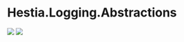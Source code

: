 # Hestia.Logging.Abstractions

[![](https://github.com/sduo/Hestia.Logging.Abstractions/actions/workflows/main.yml/badge.svg)](https://github.com/sduo/Hestia.Logging.Abstractions)
[![](https://img.shields.io/nuget/v/Hestia.Logging.Abstractions.svg)](https://www.nuget.org/packages/Hestia.Logging.Abstractions)